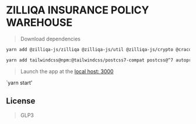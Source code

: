 # ZILLIQA INSURANCE POLICY WAREHOUSE

>Download dependencies 

```bash
yarn add @zilliqa-js/zilliqa @zilliqa-js/util @zilliqa-js/crypto @craco/craco 
```

```bash
yarn add tailwindcss@npm:@tailwindcss/postcss7-compat postcss@^7 autoprefixer@^9
```
>Launch the app at the [local host: 3000](http://localhost:3000)

`yarn start'

## License

>GLP3